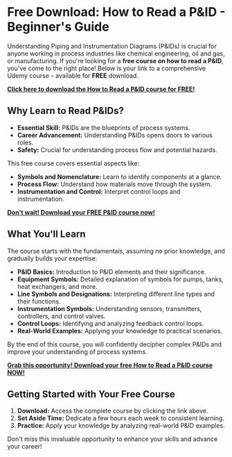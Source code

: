 # Free Download: How to Read a P&ID - Beginner's Guide

Understanding Piping and Instrumentation Diagrams (P&IDs) is crucial for anyone working in process industries like chemical engineering, oil and gas, or manufacturing. If you're looking for a **free course on how to read a P&ID**, you've come to the right place! Below is your link to a comprehensive Udemy course – available for **FREE** download.

[**Click here to download the How to Read a P&ID course for FREE!**](https://udemywork.com/how-to-read-a-pid)

## Why Learn to Read P&IDs?

*   **Essential Skill:** P&IDs are the blueprints of process systems.
*   **Career Advancement:** Understanding P&IDs opens doors to various roles.
*   **Safety:** Crucial for understanding process flow and potential hazards.

This free course covers essential aspects like:

*   **Symbols and Nomenclature:** Learn to identify components at a glance.
*   **Process Flow:** Understand how materials move through the system.
*   **Instrumentation and Control:** Interpret control loops and instrumentation.

[**Don't wait! Download your FREE P&ID course now!**](https://udemywork.com/how-to-read-a-pid)

## What You'll Learn

The course starts with the fundamentals, assuming no prior knowledge, and gradually builds your expertise:

*   **P&ID Basics:** Introduction to P&ID elements and their significance.
*   **Equipment Symbols:** Detailed explanation of symbols for pumps, tanks, heat exchangers, and more.
*   **Line Symbols and Designations:** Interpreting different line types and their functions.
*   **Instrumentation Symbols:** Understanding sensors, transmitters, controllers, and control valves.
*   **Control Loops:** Identifying and analyzing feedback control loops.
*   **Real-World Examples:** Applying your knowledge to practical scenarios.

By the end of this course, you will confidently decipher complex P&IDs and improve your understanding of process systems.

[**Grab this opportunity! Download your free How to Read a P&ID course NOW!**](https://udemywork.com/how-to-read-a-pid)

## Getting Started with Your Free Course

1.  **Download:** Access the complete course by clicking the link above.
2.  **Set Aside Time:** Dedicate a few hours each week to consistent learning.
3.  **Practice:** Apply your knowledge by analyzing real-world P&ID examples.

Don't miss this invaluable opportunity to enhance your skills and advance your career!
